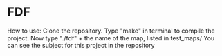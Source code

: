 # FDF
How to use:
Clone the repository. Type "make" in terminal to compile the project. Now type "./fdf" + the name of the map, listed in test_maps/
You can see the subject for this project in the repository
